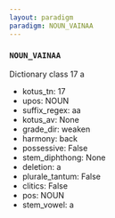 ```yaml
---
layout: paradigm
paradigm: NOUN_VAINAA
---
```

### ` NOUN_VAINAA `

Dictionary class 17 a
* kotus_tn: 17
* upos: NOUN
* suffix_regex: aa
* kotus_av: None
* grade_dir: weaken
* harmony: back
* possessive: False
* stem_diphthong: None
* deletion: a
* plurale_tantum: False
* clitics: False
* pos: NOUN
* stem_vowel: a
